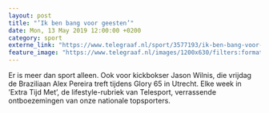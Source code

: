 ```yaml
---
layout: post
title: "’Ik ben bang voor geesten’"
date: Mon, 13 May 2019 12:00:00 +0200
category: sport
externe_link: "https://www.telegraaf.nl/sport/3577193/ik-ben-bang-voor-geesten"
feature_image: "https://www.telegraaf.nl/images/1200x630/filters:format(jpeg):quality(80)/cdn-kiosk-api.telegraaf.nl/c4701988-755a-11e9-a0e7-0217670beecd.jpg"
---
```


<p class="intro">Er is meer dan sport alleen. Ook voor kickbokser Jason Wilnis, die vrijdag de Braziliaan Alex Pereira treft tijdens Glory 65 in Utrecht. Elke week in ’Extra Tijd Met’, de lifestyle-rubriek van Telesport, verrassende ontboezemingen van onze nationale topsporters.</p>
